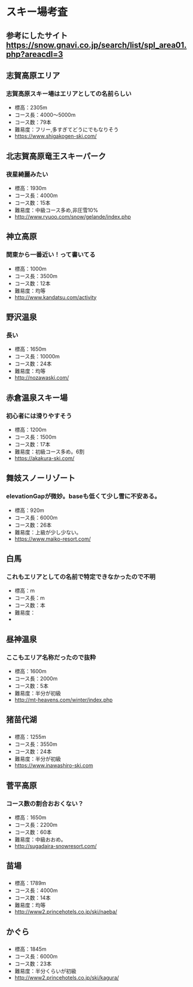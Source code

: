 # スキー場考査
## 参考にしたサイト https://snow.gnavi.co.jp/search/list/spl_area01.php?areacdl=3

## 志賀高原エリア
### 志賀高原スキー場はエリアとしての名前らしい
+ 標高：2305m
+ コース長：4000～5000m
+ コース数：79本
+ 難易度：フリー,多すぎてどうにでもなりそう
+ https://www.shigakogen-ski.com/

## 北志賀高原竜王スキーパーク
### 夜星綺麗みたい
+ 標高：1930m
+ コース長：4000m
+ コース数：15本
+ 難易度：中級コース多め,非圧雪10%
+ http://www.ryuoo.com/snow/gelande/index.php

## 神立高原
### 関東から一番近い！って書いてる
+ 標高：1000m
+ コース長：3500m
+ コース数：12本
+ 難易度：均等
+ http://www.kandatsu.com/activity

## 野沢温泉
### 長い
+ 標高：1650m
+ コース長：10000m
+ コース数：24本
+ 難易度：均等
+ http://nozawaski.com/

## 赤倉温泉スキー場
### 初心者には滑りやすそう
+ 標高：1200m
+ コース長：1500m
+ コース数：17本
+ 難易度：初級コース多め。6割
+ https://akakura-ski.com/

## 舞妓スノーリゾート
### elevationGapが微妙。baseも低くて少し雪に不安ある。
+ 標高：920m
+ コース長：6000m
+ コース数：26本
+ 難易度：上級が少し少ない。
+ https://www.maiko-resort.com/

## 白馬
### これもエリアとしての名前で特定できなかったので不明 
+ 標高：m
+ コース長：m
+ コース数：本
+ 難易度：
+ 
## 昼神温泉
### ここもエリア名称だったので抜粋
+ 標高：1600m
+ コース長：2000m
+ コース数：5本
+ 難易度：半分が初級
+ http://mt-heavens.com/winter/index.php

## 猪苗代湖
### 
+ 標高：1255m
+ コース長：3550m
+ コース数：24本
+ 難易度：半分が初級
+ https://www.inawashiro-ski.com

## 菅平高原
### コース数の割合おおくない？
+ 標高：1650m
+ コース長：2200m
+ コース数：60本
+ 難易度：中級おおめ。
+ http://sugadaira-snowresort.com/

## 苗場
### 
+ 標高：1789m
+ コース長：4000m
+ コース数：14本
+ 難易度：均等
+ http://www2.princehotels.co.jp/ski/naeba/

## かぐら
### 
+ 標高：1845m
+ コース長：6000m
+ コース数：23本
+ 難易度：半分くらいが初級
+ http://www2.princehotels.co.jp/ski/kagura/
